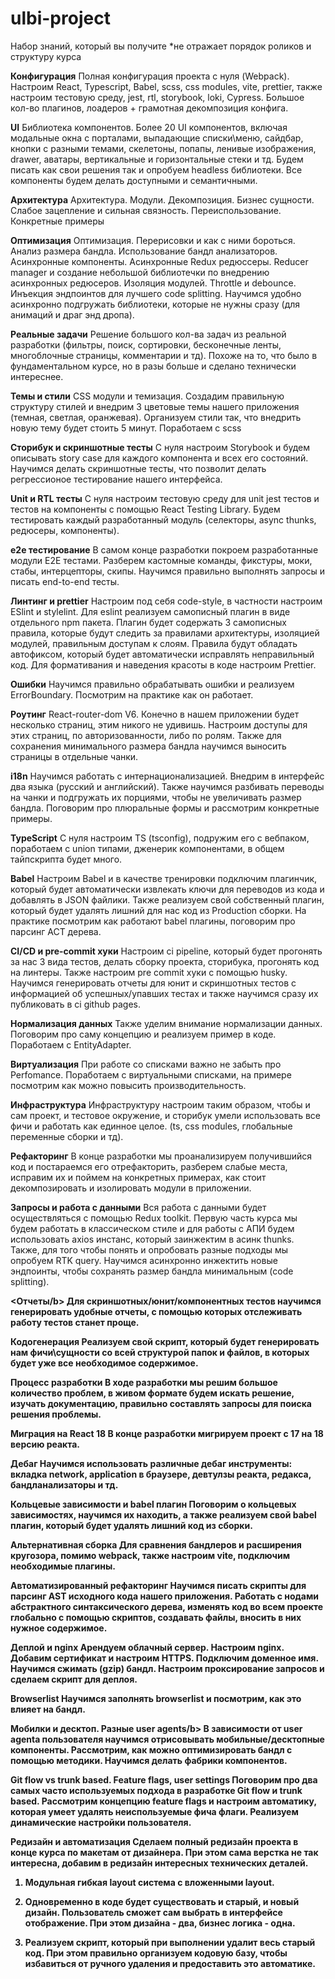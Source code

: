 # ulbi-project

Набор знаний, который вы получите
*не отражает порядок роликов и структуру курса

<b>Конфигурация</b>
Полная конфигурация проекта с нуля (Webpack). Настроим React, Typescript, Babel, scss, css modules, vite, prettier, также настроим тестовую среду, jest, rtl, storybook, loki, Cypress. Большое кол-во плагинов, лоадеров + грамотная декомпозиция конфига.

<b>UI</b>
Библиотека компонентов. Более 20 UI компонентов, включая модальные окна с порталами, выпадающие списки\меню, сайдбар, кнопки с разными темами, скелетоны, попапы, ленивые изображения, drawer, аватары, вертикальные и горизонтальные стеки и тд. Будем писать как свои решения так и опробуем headless библиотеки. Все компоненты будем делать доступными и семантичными.

<b>Архитектура</b>
Архитектура. Модули. Декомпозиция. Бизнес сущности. Слабое зацепление и сильная связность. Переиспользование. Конкретные примеры

<b>Оптимизация</b>
Оптимизация. Перерисовки и как с ними бороться. Анализ размера бандла. Использование бандл анализаторов. Асинхронные компоненты. Асинхронные Redux редюссеры. Reducer manager и создание небольшой библиотечки по внедрению асинхронных редюсеров. Изоляция модулей. Throttle и debounce. Инъекция эндпоинтов для лучшего code splitting. Научимся удобно асинхронно подгружать библиотеки, которые не нужны сразу (для анимаций и драг энд дропа).

<b>Реальные задачи</b>
Решение большого кол-ва задач из реальной разработки (фильтры, поиск, сортировки, бесконечные ленты, многоблочные страницы, комментарии и тд). Похоже на то, что было в фундаментальном курсе, но в разы больше и сделано технически интереснее.

<b>Темы и стили</b>
CSS модули и темизация. Создадим правильную структуру стилей и внедрим 3 цветовые темы нашего приложения (темная, светлая, оранжевая). Организуем стили так, что внедрить новую тему будет стоить 5 минут. Поработаем с scss

<b>Сторибук и скриншотные тесты</b>
С нуля настроим Storybook и будем описывать story case для каждого компонента и всех его состояний. Научимся делать скриншотные тесты, что позволит делать регрессионое тестирование нашего интерфейса.

<b>Unit и RTL тесты</b>
С нуля настроим тестовую среду для unit jest тестов и тестов на компоненты с помощью React Testing Library. Будем тестировать каждый разработанный модуль (селекторы, async thunks, редюсеры, компоненты).

<b>e2e тестирование</b>
В самом конце разработки покроем разработанные модули E2E тестами. Разберем кастомные команды, фикстуры, моки, стабы, интерцепторы, скипы. Научимся правильно выполнять запросы и писать end-to-end тесты.

<b>Линтинг и prettier</b>
Настроим под себя code-style, в частности настроим ESlint и stylelint. Для eslint реализуем самописный плагин в виде отдельного npm пакета. Плагин будет содержать 3 самописных правила, которые будут следить за правилами архитектуры, изоляцией модулей, правильным доступам к слоям. Правила будут обладать автофиксом, который будет автоматически исправлять неправильный код. Для формативания и наведения красоты в коде настроим Prettier.

<b>Ошибки</b>
Научимся правильно обрабатывать ошибки и реализуем ErrorBoundary. Посмотрим на практике как он работает.

<b>Роутинг</b>
React-router-dom V6. Конечно в нашем приложении будет несколько страниц, этим никого не удивишь. Настроим доступы для этих страниц, по авторизованности, либо по ролям. Также для сохранения минимального размера бандла научимся выносить страницы в отдельные чанки.

<b>i18n</b>
Научимся работать с интернационализацией. Внедрим в интерфейс два языка (русский и английский). Также научимся разбивать переводы на чанки и подгружать их порциями, чтобы не увеличивать размер бандла. Поговорим про плюральные формы и рассмотрим конкретные примеры.

<b>TypeScript</b>
С нуля настроим TS (tsconfig), подружим его с вебпаком, поработаем с union типами, дженерик компонентами, в общем тайпскрипта будет много.

<b>Babel</b>
Настроим Babel и в качестве тренировки подключим плагинчик, который будет автоматически извлекать ключи для переводов из кода и добавлять в JSON файлики. Также реализуем свой собственный плагин, который будет удалять лишний для нас код из Production сборки. На практике посмотрим как работают babel плагины, поговорим про парсинг АСТ дерева.

<b>СI/CD и pre-commit хуки</b>
Настроим ci pipeline, который будет прогонять за нас 3 вида тестов, делать сборку проекта, сторибука, прогонять код на линтеры. Также настроим pre commit хуки с помощью husky. Научимся генерировать отчеты для юнит и скриншотных тестов с информацией об успешных/упавших тестах и также научимся сразу их публиковать в ci github pages.

<b>Нормализация данных</b>
Также уделим внимание нормализации данных. Поговорим про саму концепцию и реализуем пример в коде. Поработаем с EntityAdapter.

<b>Виртуализация</b>
При работе со списками важно не забыть про Perfomance. Поработаем с виртуальными списками, на примере посмотрим как можно повысить производительность.

<b>Инфраструктура</b>
Инфраструктуру настроим таким образом, чтобы и сам проект, и тестовое окружение, и сторибук умели использовать все фичи и работать как единное целое. (ts, css modules, глобальные переменные сборки и тд). 

<b>Рефакторинг</b>
В конце разработки мы проанализируем получившийся код и постараемся его отрефакторить, разберем слабые места, исправим их и поймем на конкретных примерах, как стоит декомпозировать и изолировать модули в приложении.

<b>Запросы и работа с данными</b>
Вся работа с данными будет осуществляться с помощью Redux toolkit. Первую часть курса мы будем работать в классическом стиле и для работы с АПИ будем использовать axios инстанс, который заинжектим в асинк thunks. Также, для того чтобы понять и опробовать разные подходы мы опробуем RTK query. Научимся асинхронно инжектить новые эндпоинты, чтобы сохранять размер бандла минимальным (code splitting).

<b><Отчеты/b>
Для скриншотных/юнит/компонентных тестов научимся генерировать удобные отчеты, с помощью которых отслеживать работу тестов станет проще.

<b>Кодогенерация</b>
Реализуем свой скрипт, который будет генерировать нам фичи\сущности со всей структурой папок и файлов, в которых будет уже все необходимое содержимое.

<b>Процесс разработки</b>
В ходе разработки мы решим большое количество проблем, в живом формате будем искать решение, изучать документацию, правильно составлять запросы для поиска решения проблемы.

<b>Миграция на React 18</b>
В конце разработки мигрируем проект с 17 на 18 версию реакта.

<b>Дебаг</b>
Научимся использовать различные дебаг инструменты: вкладка network, application в браузере, девтулзы реакта, редакса, бандланализаторы и тд.

<b>Кольцевые зависимости и babel плагин</b>
Поговорим о кольцевых зависимостях, научимся их находить, а также реализуем свой babel плагин, который будет удалять лишний код из сборки.

<b>Альтернативная сборка</b>
Для сравнения бандлеров и расширения кругозора, помимо webpack, также настроим vite, подключим необходимые плагины.

<b>Автоматизированный рефакторинг</b>
Научимся писать скрипты для парсинг AST исходного кода нашего приложения. Работать с нодами абстрактного синтаксического дерева, изменять код во всем проекте глобально с помощью скриптов, создавать файлы, вносить в них нужное содержимое.

<b>Деплой и nginx</b>
Арендуем облачный сервер. Настроим nginx. Добавим сертификат и настроим HTTPS. Подключим доменное имя. Научимся сжимать (gzip) бандл. Настроим проксирование запросов и сделаем скрипт для деплоя.

<b>Browserlist</b>
Научимся заполнять browserlist и посмотрим, как это влияет на бандл.

<b>Мобилки и десктоп. Разные user agents/b>
В зависимости от user agentа пользователя научимся отрисовывать мобильные/десктопные компоненты. Рассмотрим, как можно оптимизировать бандл с помощью методики. Научимся делать фабрики компонентов.

<b>Git flow vs trunk based. Feature flags, user settings</b>
Поговорим про два самых часто используемых подхода в разработке Git flow и trunk based. Рассмотрим концепцию feature flags и настроим автоматику, которая умеет удалять неиспользуемые фича флаги. Реализуем динамические настройки пользователя. 

<b>Редизайн и автоматизация</b>
Сделаем полный редизайн проекта в конце курса по макетам от дизайнера. При этом сама верстка не так интересна, добавим в редизайн интересных технических деталей.

1. Модульная гибкая layout система с вложенными layout.

2. Одновременно в коде будет существовать и старый, и новый дизайн. Пользователь сможет сам выбрать в интерфейсе отображение. При этом дизайна - два, бизнес логика - одна.

3. Реализуем скрипт, который при выполнении удалит весь старый код. При этом правильно организуем кодовую базу, чтобы избавиться от ручного удаления и предоставить это автоматике.
